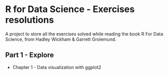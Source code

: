 # R for Data Science - Exercises resolutions

A project to store all the exercises solved while reading the book R For Data Science, from Hadley Wickham & Garrett Grolemund.


## Part 1 - Explore

* Chapter 1 - Data visualization with ggplot2
